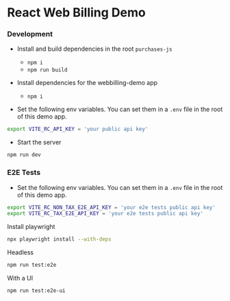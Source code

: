 # React Web Billing Demo

### Development

- Install and build dependencies in the root `purchases-js`
  - `npm i`
  - `npm run build`
- Install dependencies for the webbilling-demo app

  - `npm i`

- Set the following env variables. You can set them in a `.env` file in the root of this demo app.

```bash
export VITE_RC_API_KEY = 'your public api key'
```

- Start the server

```bash
npm run dev
```

### E2E Tests

- Set the following env variables. You can set them in a `.env` file in the root of this demo app.

```bash
export VITE_RC_NON_TAX_E2E_API_KEY = 'your e2e tests public api key'
export VITE_RC_TAX_E2E_API_KEY = 'your e2e tests public api key'
```

Install playwright

```bash
npx playwright install --with-deps
```

Headless

```bash
npm run test:e2e
```

With a UI

```bash
npm run test:e2e-ui
```
